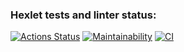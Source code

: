 ### Hexlet tests and linter status:
[![Actions Status](https://github.com/bzvyagintsev/frontend-project-lvl1/workflows/hexlet-check/badge.svg)](https://github.com/bzvyagintsev/frontend-project-lvl1/actions)
[![Maintainability](https://api.codeclimate.com/v1/badges/a99a88d28ad37a79dbf6/maintainability)](https://codeclimate.com/github/codeclimate/codeclimate/maintainability)
[![CI](https://github.com/bzvyagintsev/frontend-project-lvl1/workflows/CI/badge.svg)](https://github.com/bzvyagintsev/frontend-project-lvl1/actions)
